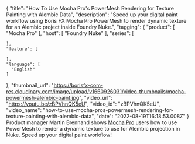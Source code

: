 {
  "title": "How To Use Mocha Pro's PowerMesh Rendering for Texture Painting with Alembic Data",
  "description": "Speed up your digital paint workflow using Boris FX Mocha Pro PowerMesh to render dynamic texture for an Alembic project inside Foundry Nuke.",
  "tagging": {
    "product": [
      "Mocha Pro"
    ],
    "host": [
      "Foundry Nuke"
    ],
    "series": [

    ],
    "feature": [

    ],
    "language": [
      "English"
    ]
  },
  "thumbnail_url": "https://borisfx-com-res.cloudinary.com/image/upload/v1660926031/video-thumbnails/mocha-powermesh-alembic-paint.jpg",
  "video_url": "https://youtu.be/zBPVhnQK5eU",
  "video_id": "zBPVhnQK5eU",
  "video_name": "how-to-use-mocha-pros-powermesh-rendering-for-texture-painting-with-alembic-data",
  "date": "2022-08-19T16:18:53.008Z"
}
Product manager Martin Brennand shows <a href="https://borisfx.com/products/mocha-pro/?collection=mocha-pro&product=mocha-pro" target="_blank">Mocha Pro</a> users how to use PowerMesh to render a dynamic texture to use for Alembic projection in Nuke. Speed up your digital paint workflow!